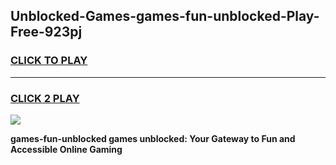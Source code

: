
## Unblocked-Games-games-fun-unblocked-Play-Free-923pj
<h3>
<a href="https://premium76.site?title=games-fun-unblocked&ref=20A">CLICK TO PLAY</a></h3>
<hr>

<h3>
<a href="https://premium76.site?title=games-fun-unblocked&ref=20A">CLICK 2 PLAY</a>
  
</h3>

<a href="https://premium76.site?title=games-fun-unblocked&ref=20A"><img src="https://clearcache.store/games.png"></a>


**games-fun-unblocked games unblocked: Your Gateway to Fun and Accessible Online Gaming**
